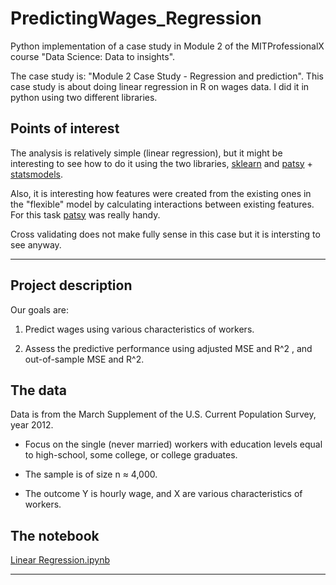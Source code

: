 # PredictingWages_Regression

Python implementation of a case study in Module 2 of the MITProfessionalX course "Data Science: Data to insights". 

The case study is: "Module 2 Case Study - Regression and prediction". This case study is about doing linear regression in R on wages data. I did it in python using two different libraries. 

## Points of interest
The analysis is relatively simple (linear regression), but it might be interesting to see how to do it using the two libraries, [sklearn](http://scikit-learn.org/stable/modules/generated/sklearn.linear_model.LinearRegression.html) and [patsy](https://patsy.readthedocs.io/en/latest/#) + [statsmodels](http://www.statsmodels.org/stable/index.html#). 

Also, it is interesting how features were created from the existing ones in the "flexible" model by calculating interactions between existing features. For this task [patsy](https://patsy.readthedocs.io/en/latest/#) was really handy.

Cross validating does not make fully sense in this case but it is intersting to see anyway.

---

## Project description

Our goals are:

1) Predict wages using various characteristics of workers. 

2) Assess the predictive performance using adjusted MSE and R^2 , and out-of-sample MSE and R^2.

## The data

Data is from the March Supplement of the U.S. Current Population Survey, year 2012.

* Focus on the single (never married) workers with education levels equal to high-school, some college, or college graduates.

* The sample is of size n ≈ 4,000.

* The outcome Y is hourly wage, and X are various characteristics of workers.

## The notebook
[Linear Regression.ipynb](https://github.com/aless80/PredictingWages_Regression/blob/master/Linear%20Regression.ipynb)

---
